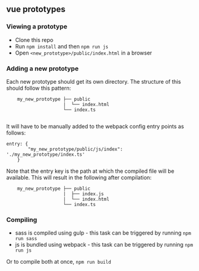 ## vue prototypes

### Viewing a prototype
* Clone this repo
* Run `npm install` and then `npm run js`
* Open `<new_prototype>/public/index.html` in a browser

### Adding a new prototype
Each new prototype should get its own directory. The structure of this should follow this pattern:
 
```
    my_new_prototype ├── public
                     |  └── index.html
                     └── index.ts
                     

```

It will have to be manually added to the webpack config entry points as follows:

```
entry: {
        "my_new_prototype/public/js/index": './my_new_prototype/index.ts'
    }
```

Note that the entry key is the path at which the compiled file will be available. This will result in the following
after compilation:

```
    my_new_prototype ├── public
                     |  ├── index.js
                     |  └── index.html
                     └── index.ts                     

```

### Compiling
- sass is compiled using gulp - this task can be triggered by running `npm run sass` 
- js is bundled using webpack - this task can be triggered by running `npm run js`

Or to compile both at once, `npm run build`
